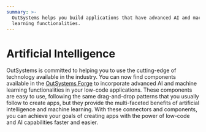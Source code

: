 ```yaml
---
summary: >-
  OutSystems helps you build applications that have advanced AI and machine
  learning functionalities.
---
```


# Artificial Intelligence

OutSystems is committed to helping you to use the cutting-edge of technology available in the industry. You can now find components available in the [OutSystems Forge](https://www.outsystems.com/forge/) to incorporate advanced AI and machine learning functionalities in your low-code applications. These components are easy to use, following the same drag-and-drop patterns that you usually follow to create apps, but they provide the multi-faceted benefits of artificial intelligence and machine learning. With these connectors and components, you can achieve your goals of creating apps with the power of low-code and AI capabilities faster and easier.

